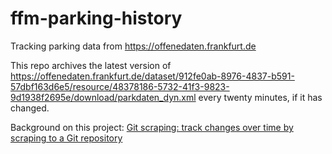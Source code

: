 # ffm-parking-history

Tracking parking data from https://offenedaten.frankfurt.de

This repo archives the latest version of https://offenedaten.frankfurt.de/dataset/912fe0ab-8976-4837-b591-57dbf163d6e5/resource/48378186-5732-41f3-9823-9d1938f2695e/download/parkdaten_dyn.xml every twenty minutes, if it has changed.

Background on this project: [Git scraping: track changes over time by scraping to a Git repository](https://simonwillison.net/2020/Oct/9/git-scraping/)
